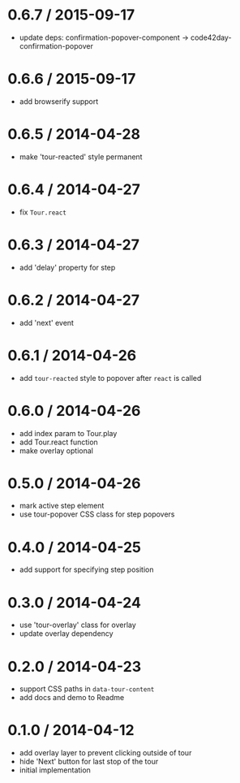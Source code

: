
0.6.7 / 2015-09-17
==================

 * update deps: confirmation-popover-component -> code42day-confirmation-popover

0.6.6 / 2015-09-17
==================

 * add browserify support

0.6.5 / 2014-04-28
==================

 * make 'tour-reacted' style permanent

0.6.4 / 2014-04-27
==================

 * fix `Tour.react`

0.6.3 / 2014-04-27
==================

 * add 'delay' property for step

0.6.2 / 2014-04-27
==================

 * add 'next' event

0.6.1 / 2014-04-26
==================

 * add `tour-reacted` style to popover after `react` is called

0.6.0 / 2014-04-26
==================

 * add index param to Tour.play
 * add Tour.react function
 * make overlay optional

0.5.0 / 2014-04-26
==================

 * mark active step element
 * use tour-popover CSS class for step popovers

0.4.0 / 2014-04-25
==================

 * add support for specifying step position

0.3.0 / 2014-04-24
==================

 * use 'tour-overlay' class for overlay
 * update overlay dependency

0.2.0 / 2014-04-23
==================

 * support CSS paths in `data-tour-content`
 * add docs and demo to Readme

0.1.0 / 2014-04-12
==================

 * add overlay layer to prevent clicking outside of tour
 * hide 'Next' button for last stop of the tour
 * initial implementation
